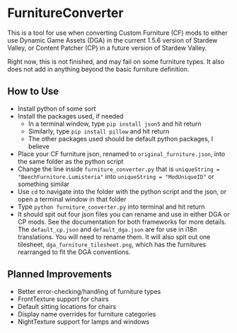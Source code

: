 # FurnitureConverter

This is a tool for use when converting Custom Furniture (CF) mods to either use Dynamic Game Assets (DGA) in the current 1.5.6 version of Stardew Valley, or Content Patcher (CP) in a future version of Stardew Valley. 

Right now, this is not finished, and may fail on some furniture types. It also does not add in anything beyond the basic furniture definition. 

## How to Use

* Install python of some sort
* Install the packages used, if needed
  * In a terminal window, type `pip install json5` and hit return 
  * Similarly, type `pip install pillow` and hit return
  * The other packages used should be default python packages, I believe
* Place your CF furniture json, renamed to `original_furniture.json`, into the same folder as the python script
* Change the line inside `furniture_converter.py` that is `uniqueString = "BeechFurniture.Lumisteria"` into `uniqueString = "ModUniqueID"` or something similar
* Use `cd` to navigate into the folder with the python script and the json, or open a terminal window in that folder
* Type `python furniture_converter.py` into terminal and hit return
* It should spit out four json files you can rename and use in either DGA or CP mods. See the documentation for both frameworks for more details. The `default_cp.json` and `default_dga.json` are for use in i18n translations. You will need to rename them. It will also spit out one tilesheet, `dga_furniture_tilesheet.png`, which has the furnitures rearranged to fit the DGA conventions.

## Planned Improvements

* Better error-checking/handling of furniture types
* FrontTexture support for chairs
* Default sitting locations for chairs
* Display name overrides for furniture categories
* NightTexture support for lamps and windows
